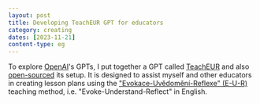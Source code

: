 ```yaml
---
layout: post
title: Developing TeachEUR GPT for educators 
category: creating
dates: [2023-11-21]
content-type: eg
---
```


To explore [OpenAI](https://openai.com/)'s GPTs, I put together a GPT called [TeachEUR](https://chatgpt.com/g/g-LVHsur4qW-teacheur) and also [open-sourced](https://gist.github.com/one-data-cookie/cf3ad5b633f838f519455327af16468d) its setup. It is designed to assist myself and other educators in creating lesson plans using the ["Evokace-Uvědomění-Reflexe" (E-U-R)](https://wiki.rvp.cz/Knihovna/1.Pedagogick%c3%bd_lexikon/E/E-U-R) teaching method, i.e. "Evoke-Understand-Reflect" in English.
